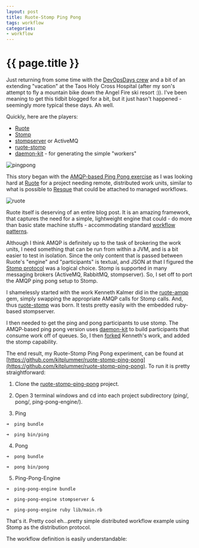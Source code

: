 ```yaml
---
layout: post
title: Ruote-Stomp Ping Pong
tags: workflow
categories:
- workflow
---
```


# {{ page.title }}

Just returning from some time with the [DevOpsDays crew](http://devopsdays.org/events/2011-mountainview/) and a bit of an extending "vacation" at the Taos Holy Cross Hospital (after my son's attempt to fly a mountain bike down the Angel Fire ski resort :)).  I've been meaning to get this tidbit blogged for a bit, but it just hasn't happened - seemingly more typical these days.  Ah well.

Quickly, here are the players:

* [Ruote](http://ruote.rubyforge.org)
* [Stomp](https://github.com/kellyp/stomp)
* [stompserver](http://stompserver.rubyforge.org/) or ActiveMQ
* [ruote-stomp](https://github.com/maestrodev/ruote-stomp)
* [daemon-kit](https://github.com/kennethkalmer/daemon-kit) - for generating the simple "workers"

![pingpong](http://www.orangejuiceblog.com/wp-content/uploads/2010/12/world-championship-ping-pong.jpg)

This story began with the [AMQP-based Ping Pong exercise](http://simplic.it/blog/an-investigiation-into-ruote-and-amqp) as I was looking hard at [Ruote](http://ruote.rubyforge.org) for a project needing remote, distributed work units, similar to what is possible to [Resque](https://github.com/defunkt/resque) that could be attached to managed workflows.  

![ruote](http://ruote.rubyforge.org/images/ruote.png)

Ruote itself is deserving of an entire blog post.  It is an amazing framework, that captures the need for a simple, lightweight engine that could - do more than basic state machine stuffs - accommodating standard [workflow patterns](http://ruote.rubyforge.org/patterns.html).
  
Although I think AMQP is definitely up to the task of brokering the work units, I need something that can be run from within a JVM, and is a bit easier to test in isolation.  Since the only content that is passed between Ruote's "engine" and "participants" is textual, and JSON at that I figured the [Stomp protocol](http://stomp.codehaus.org) was a logical choice.  Stomp is supported in many messaging brokers (ActiveMQ, RabbitMQ, stompserver).  So, I set off to port the AMQP ping pong setup to Stomp.

I shamelessly started with the work Kenneth Kalmer did in the [ruote-amqp](https://github.com/kennethkalmer/ruote-amqp) gem, simply swapping the appropriate AMQP calls for Stomp calls.  And, thus [ruote-stomp](https://github.com/maestrodev/ruote-stomp) was born.  It tests pretty easily with the embedded ruby-based stompserver.

I then needed to get the ping and pong participants to use stomp.  The AMQP-based ping pong version uses [daemon-kit](https://github.com/kennethkalmer/daemon-kit) to build participants that consume work off of queues.  So, I then [forked](https://github.com/kitplummer/daemon-kit) Kenneth's work, and added the stomp capability.

The end result, my Ruote-Stomp Ping Pong experiment, can be found at [https://github.com/kitplummer/ruote-stomp-ping-pong](https://github.com/kitplummer/ruote-stomp-ping-pong).  To run it is pretty straightforward:

1. Clone the [ruote-stomp-ping-pong](https://github.com/kitplummer/ruote-stomp-ping-pong) project.

2. Open 3 terminal windows and cd into each project subdirectory (ping/, pong/,
ping-pong-engine/).

3. Ping

```
➜  ping bundle
```

```
➜  ping bin/ping
```

4. Pong

```
➜  pong bundle
```

```
➜  pong bin/pong
```

5. Ping-Pong-Engine

```
➜  ping-pong-engine bundle
```

```
➜  ping-pong-engine stompserver &
```

```
➜  ping-pong-engine ruby lib/main.rb
```

That's it.  Pretty cool eh...pretty simple distributed workflow example using Stomp as the distribution protocol.

The workflow definition is easily understandable:

<p>
<script src="https://gist.github.com/1035804.js?file=pdef.rb"></script>
</p>